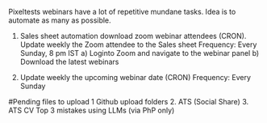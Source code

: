 Pixeltests webinars have a lot of repetitive mundane tasks. Idea is to automate as many as possible.

1. Sales sheet automation download zoom webinar attendees (CRON). Update weekly the Zoom attendee to the Sales sheet
Frequency: Every Sunday, 8 pm IST
a) Loginto Zoom and navigate to the webinar panel
b) Download the latest webinars

2) Update weekly the upcoming webinar date (CRON)
Frequency: Every Sunday

#Pending files to upload
1 Github upload folders
2. ATS (Social Share)
3. ATS CV Top 3 mistakes using LLMs (via PhP only)
